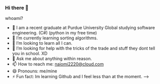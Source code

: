 ### Hi there 👋



whoami?

- 🔭 I am a recent graduate at Purdue University Global studying software engineering. (C#) (python in my free time)
- 🌱 I’m currently learning sorting algorithms.
- 👯 I’m looking to learn all I can.
- 🤔 I’m looking for help with the tricks of the trade and stuff they dont tell you in school. XD
- 💬 Ask me about anything within reason.
- 📫 How to reach me: naiomi2220@cloud.com
- 😄 Pronouns: me/mine
- ⚡ Fun fact: Im learning Github and I feel less than at the moment.
-->
